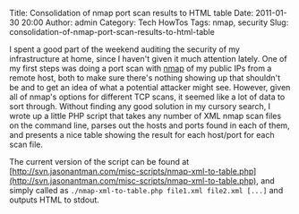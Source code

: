 Title: Consolidation of nmap port scan results to HTML table
Date: 2011-01-30 20:00
Author: admin
Category: Tech HowTos
Tags: nmap, security
Slug: consolidation-of-nmap-port-scan-results-to-html-table

I spent a good part of the weekend auditing the security of my
infrastructure at home, since I haven't given it much attention lately.
One of my first steps was doing a port scan with
[nmap](http://www.nmap.org) of my public IPs from a remote host, both to
make sure there's nothing showing up that shouldn't be and to get an
idea of what a potential attacker might see. However, given all of
nmap's options for different TCP scans, it seemed like a lot of data to
sort through. Without finding any good solution in my cursory search, I
wrote up a little PHP script that takes any number of XML nmap scan
files on the command line, parses out the hosts and ports found in each
of them, and presents a nice table showing the result for each host/port
for each scan file.

The current version of the script can be found at
[http://svn.jasonantman.com/misc-scripts/nmap-xml-to-table.php](http://svn.jasonantman.com/misc-scripts/nmap-xml-to-table.php),
and simply called as `./nmap-xml-to-table.php file1.xml file2.xml [...]`
and outputs HTML to stdout.
